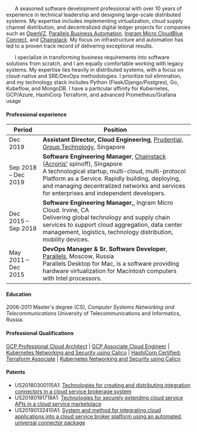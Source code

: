 &nbsp;&nbsp;&nbsp;&nbsp;&nbsp;&nbsp;A seasoned software development professional with over 10 years of experience in technical leadership and designing large-scale distributed systems. My expertise includes implementing virtualization, cloud supply channel distribution, and decentralized digital ledger projects for companies such as [OpenVZ](https://openvz.org/), [Parallels Business Automation](http://download.parallels.com/summit/emea2009/presentations/Parallels_Automation_Portfolio.pdf), [Ingram Micro CloudBlue Connect](https://www.arnnet.com.au/article/664964/ingram-cloudblue-offers-connect-standalone-product/), and [Chainstack](https://chainstack.com). My focus on infrastructure and automation has led to a proven track record of delivering exceptional results.

&nbsp;&nbsp;&nbsp;&nbsp;&nbsp;&nbsp;I specialize in transforming business requirements into software solutions from scratch, and I am equally comfortable working with legacy systems. My expertise lies heavily in distributed systems, with a focus on cloud-native and SRE/DevOps methodologies. I prioritize toil elimination, and my technology stack includes Python (Flask/Django/Postgres), Go, Kubeflow, and MongoDB. I have a particular affinity for Kubernetes, GCP/Azure, HashiCorp Terraform, and advanced Prometheus/Grafana usage

#### Professional experience

| Period              | Position                                                                                                                                                                                                                                                                                                                             |
| ------------------- | ------------------------------------------------------------------------------------------------------------------------------------------------------------------------------------------------------------------------------------------------------------------------------------------------------------------------------------ |
| Dec 2019            | **Assistant Director, Cloud Engineering**, [Prudential, Group Technology](https://www.prudential.com.sg/), Singapore                                                                                                                                                                                                                  |
| Sep 2018 – Dec 2019 | **Software Engineering Manager**, [Chainstack](https://chainstack.com) ([Acronis'](https://acronis.com) spinoff), Singapore<br>A technological startup, multi-cloud, multi-protocol Platform as a Service. Rapidly building, deploying, and managing decentralized networks and services for enterprises and independent developers. |
| Dec 2015 – Sep 2018 | **Software Engineering Manager,**, Ingram Micro Cloud. Irvine, CA<br>Delivering global technology and supply chain services to support cloud aggregation, data center management, logistics, technology distribution, mobility devices.                                                                                              |
| May 2011 – Deс 2015 | **DevOps Manager & Sr. Software Developer**, [Parallels](https://parallels.com), Moscow, Russia<br>Parallels Desktop for Mac, is a software providing hardware virtualization for Macintosh computers with Intel processors.                                                                                                         |

#### Education

2006-2011 Master's degree (CS), _Computer Systems Networking and Telecommunications_
University of Telecommunications and Informatics, Russia.

#### Professional Qualifications

[GCP Professional Cloud Architect](https://www.credential.net/b92ced5a-134b-4aa5-b216-53c74fd6027b) | [GCP Associate Cloud Engineer](https://www.credential.net/f0c6c335-ddcd-4e66-a657-88964970ffa9) | [Kubernetes Networking and Security using Calico](https://courses.academy.tigera.io/certificates/39ae5d6f9dc748fd8946d8e7632bb00a) | [HashiCorp Certified: Terraform Associate](https://www.credly.com/badges/16331cd7-3c14-41f9-afd0-717f5a216485/public_url) | [Kubernetes Networking and Security using Calico](https://courses.academy.tigera.io/certificates/39ae5d6f9dc748fd8946d8e7632bb00a)

#### Patents

- US20180300115A1: [Technologies for creating and distributing integration connectors in a cloud service brokerage system](https://patents.google.com/patent/US20180300115A1/en?inventor=Khaerov)
- US20180191718A1: [Technologies for securely extending cloud service APIs in a cloud service marketplace](https://patents.google.com/patent/US20180191718A1/en?inventor=Khaerov&oq=inventor:Khaerov)
- US20190132410A1: [System and method for integrating cloud applications into a cloud service broker platform using an automated, universal connector package](https://patents.google.com/patent/US20190132410A1/en?inventor=Khaerov&oq=inventor:Khaerov)
